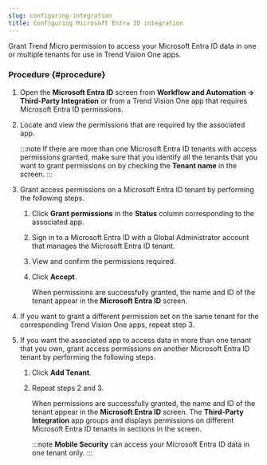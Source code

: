 ```yaml
---
slug: configuring-integration
title: Configuring Microsoft Entra ID integration
---
```


Grant Trend Micro permission to access your Microsoft Entra ID data in one or multiple tenants for use in Trend Vision One apps.

### Procedure {#procedure}

1.  Open the **Microsoft Entra ID** screen from **Workflow and Automation → Third-Party Integration** or from a Trend Vision One app that requires Microsoft Entra ID permissions.

2.  Locate and view the permissions that are required by the associated app.

    :::note
    If there are more than one Microsoft Entra ID tenants with access permissions granted, make sure that you identify all the tenants that you want to grant permissions on by checking the **Tenant name** in the screen.
    :::

3.  Grant access permissions on a Microsoft Entra ID tenant by performing the following steps.

    1.  Click **Grant permissions** in the **Status** column corresponding to the associated app.

    2.  Sign in to a Microsoft Entra ID with a Global Administrator account that manages the Microsoft Entra ID tenant.

    3.  View and confirm the permissions required.

    4.  Click **Accept**.

        When permissions are successfully granted, the name and ID of the tenant appear in the **Microsoft Entra ID** screen.

4.  If you want to grant a different permission set on the same tenant for the corresponding Trend Vision One apps, repeat step 3.

5.  If you want the associated app to access data in more than one tenant that you own, grant access permissions on another Microsoft Entra ID tenant by performing the following steps.

    1.  Click **Add Tenant**.

    2.  Repeat steps 2 and 3.

        When permissions are successfully granted, the name and ID of the tenant appear in the **Microsoft Entra ID** screen. The **Third-Party Integration** app groups and displays permissions on different Microsoft Entra ID tenants in sections in the screen.

        :::note
        **Mobile Security** can access your Microsoft Entra ID data in one tenant only.
        :::
